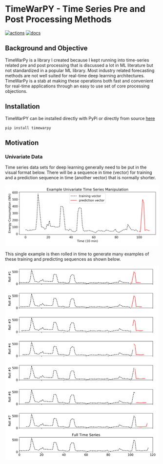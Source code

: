 # TimeWarPY - Time Series Pre and Post Processing Methods

[![actions](https://github.com/celmore25/TimeWarPY/actions/workflows/pytest.yml/badge.svg)](https://github.com/celmore25/TimeWarPY)
[![docs](https://readthedocs.org/projects/timewarpy/badge/?version=latest&style=flat)](https://timewarpy.readthedocs.io/en/latest/)

## Background and Objective

TimeWarPy is a library I created because I kept running into time-series related pre and post processing that is discussed a lot in ML literature but not standardized in a popular ML library. Most industry related forecasting methods are not well suited for real-time deep learning architectures. TimeWarPy is a stab at making these operations both fast and convenient for real-time applications through an easy to use set of core processing objections.

## Installation

TimeWarPY can be installed directly with PyPi or directly from source [here](https://github.com/celmore25/TimeWarPY)

```
pip install timewarpy
```

## Motivation

### Univariate Data

Time series data sets for deep learning generally need to be put in the visual format below. There will be a sequence in time (vector) for training and a prediction sequence in time (another vector) that is normally shorter.

![univariate_single](../docs/img/examples/univariate_single.png)

This single example is then rolled in time to generate many examples of these training and predicting sequences as shown below.

![univariate_multiple](../docs/img/examples/univariate_multiple.png)
